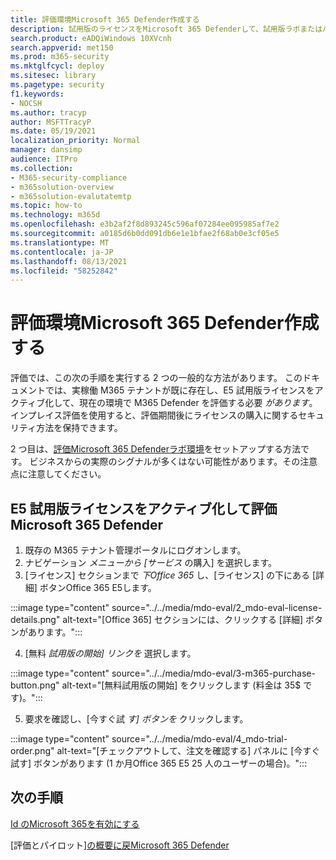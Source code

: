 ```yaml
---
title: 評価環境Microsoft 365 Defender作成する
description: 試用版のライセンスをMicrosoft 365 Defenderして、試用版ラボまたはパイロット環境をセットアップします。 次に、Microsoft Defender for Identity (MDI) と他のすべての M365D 評価をセットアップします。
search.product: eADQiWindows 10XVcnh
search.appverid: met150
ms.prod: m365-security
ms.mktglfcycl: deploy
ms.sitesec: library
ms.pagetype: security
f1.keywords:
- NOCSH
ms.author: tracyp
author: MSFTTracyP
ms.date: 05/19/2021
localization_priority: Normal
manager: dansimp
audience: ITPro
ms.collection:
- M365-security-compliance
- m365solution-overview
- m365solution-evalutatemtp
ms.topic: how-to
ms.technology: m365d
ms.openlocfilehash: e3b2af2f8d893245c596af07284ee095985af7e2
ms.sourcegitcommit: a0185d6b0dd091db6e1e1bfae2f68ab0e3cf05e5
ms.translationtype: MT
ms.contentlocale: ja-JP
ms.lasthandoff: 08/13/2021
ms.locfileid: "58252842"
---
```

# <a name="create-the-microsoft-365-defender-evaluation-environment"></a>評価環境Microsoft 365 Defender作成する

評価では、この次の手順を実行する 2 つの一般的な方法があります。 このドキュメントでは、実稼働 M365 テナントが既に存在し、E5 試用版ライセンスをアクティブ化して、現在の環境で M365 Defender を評価する必要 *があります*。 インプレイス評価を使用すると、評価期間後にライセンスの購入に関するセキュリティ方法を保持できます。

2 つ目は、[評価Microsoft 365 Defenderラボ環境](setup-m365deval.md)をセットアップする方法です。 ビジネスからの実際のシグナルが多くはない可能性があります。その注意点に注意してください。

## <a name="to-activate-e5-trial-licenses-to-evaluate-microsoft-365-defender"></a>E5 試用版ライセンスをアクティブ化して評価Microsoft 365 Defender 
1. 既存の M365 テナント管理ポータルにログオンします。
2. ナビゲーション *メニューから [サービス* の購入] を選択します。
3. [ライセンス] セクションまで *下Office 365* し、[ライセンス] の下にある [詳細] ボタンOffice 365 E5します。

:::image type="content" source="../../media/mdo-eval/2_mdo-eval-license-details.png" alt-text="[Office 365] セクションには、クリックする [詳細] ボタンがあります。":::

4. [無料 *試用版の開始] リンクを* 選択します。

:::image type="content" source="../../media/mdo-eval/3-m365-purchase-button.png" alt-text="[無料試用版の開始] をクリックします (料金は 35$ です)。":::

5. 要求を確認し、[今すぐ試 *す] ボタンを* クリックします。

:::image type="content" source="../../media/mdo-eval/4_mdo-trial-order.png" alt-text="[チェックアウトして、注文を確認する] パネルに [今すぐ試す] ボタンがあります (1 か月Office 365 E5 25 人のユーザーの場合)。":::

## <a name="next-steps"></a>次の手順
[Id のMicrosoft 365を有効にする](eval-defender-identity-overview.md)

[評価とパイロット][の概要に戻Microsoft 365 Defender](eval-overview.md)